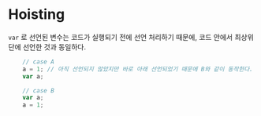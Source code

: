 # Hoisting

`var` 로 선언된 변수는 코드가 실행되기 전에 선언 처리하기 때문에, 코드 안에서 최상위 단에 선언한 것과 동일하다.

```javascript
    // case A
    a = 1; // 아직 선언되지 않았지만 바로 아래 선언되었기 때문에 B와 같이 동작한다.
    var a;

    // case B
    var a;
    a = 1;
```
    
